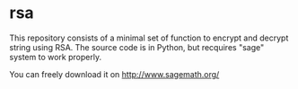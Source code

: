 rsa
===

This repository consists of a minimal set of function to encrypt and decrypt string using RSA.
The source code is in Python, but recquires "sage" system to work properly.

You can freely download it on http://www.sagemath.org/
